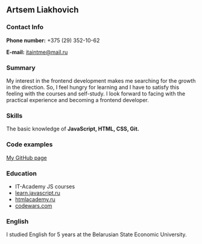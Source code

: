 ## Artsem Liakhovich

### Contact Info
**Phone number:** +375 (29) 352-10-62

**E-mail:** itaintme@mail.ru

### Summary
My interest in the frontend development makes me searching for the growth in the direction.
So, I feel hungry for learning and I have to satisfy this feeling with the courses and self-study.
I look forward to facing with the practical experience and becoming a frontend developer.

### Skills
The basic knowledge of **JavaScript, HTML, CSS, Git.**

### Code examples
[My GitHub page](https://github.com/orangetomato)

### Education
* IT-Academy JS courses
* [learn.javascript.ru](https://learn.javascript.ru)
* [htmlacademy.ru](https://htmlacademy.ru/profile/id1239201)
* [codewars.com](https://www.codewars.com/users/Artyom_L)

### English
I studied English for 5 years at the Belarusian State Economic University.
